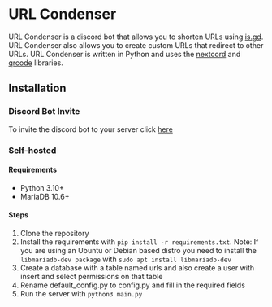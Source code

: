 # URL Condenser
URL Condenser is a discord bot that allows you to shorten URLs using [is.gd](https://is.gd). URL Condenser also allows you to create custom URLs that redirect to other URLs. URL Condenser is written in Python and uses the [nextcord](https://github.com/nextcor/nextcord) and [qrcode](https://github.com/lincolnloop/python-qrcode) libraries.

## Installation

### Discord Bot Invite
To invite the discord bot to your server click [here](https://discord.com/api/oauth2/authorize?client_id=1105237323798556764&permissions=0&scope=bot)

### Self-hosted

#### Requirements
* Python 3.10+
* MariaDB 10.6+

#### Steps
1. Clone the repository
2. Install the requirements with `pip install -r requirements.txt`. Note: If you are using an Ubuntu or Debian based distro you need to install the `libmariadb-dev package` with `sudo apt install libmariadb-dev`
3. Create a database with a table named urls and also create a user with insert and select permissions on that table
4. Rename default_config.py to config.py and fill in the required fields
5. Run the server with `python3 main.py`
